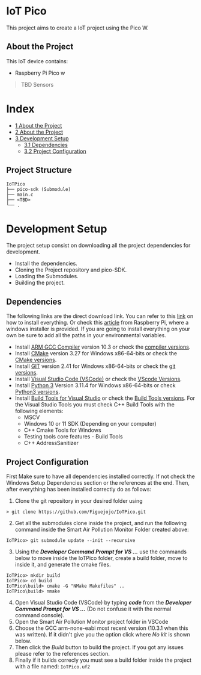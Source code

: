 # IoT Pico
This project aims to create a IoT project using the Pico W. 

## About the Project 
This IoT device contains:
- Raspberry Pi Pico w
> TBD Sensors

# Index
- [1 About the Project](#PSetup)
- [2 About the Project](#PSetup)
- [3 Development Setup](#DevSetup)
    - [3.1 Dependencies](#Dependencies)
    - [3.2 Project Configuration](#PConfig)

## Project Structure

```
IoTPico
├── pico-sdk (Submodule)
├── main.c
├── <TBD>
└── .
```

<a  name="DevSetup"></a>
# Development Setup

The project setup consist on downloading all the project dependencies for development.
- Install the dependencies. 
- Cloning the Project repository and pico-SDK.
- Loading the Submodules.
- Building the project.

<a  name="Dependencies"></a>
## Dependencies

The following links are the direct download link. You can refer to this [link](https://vanhunteradams.com/Pico/Setup/PicoSetup.html) on how to install everything. Or check this [article](https://www.raspberrypi.com/news/raspberry-pi-pico-windows-installer/) from Raspberry Pi, where a windows installer is provided. If you are going to install everything on your own be sure to add all the paths in your environmental variables. 
- Install [ARM GCC Compiler](https://developer.arm.com/-/media/Files/downloads/gnu-rm/10.3-2021.10/gcc-arm-none-eabi-10.3-2021.10-win32.exe?rev=29bb46cfa0434fbda93abb33c1d480e6&hash=B2C5AAE07841929A0D0BF460896D6E52s) version 10.3 or check the [compiler versions](https://developer.arm.com/downloads/-/gnu-rm).
- Install [CMake](https://github.com/Kitware/CMake/releases/download/v3.27.0-rc2/cmake-3.27.0-rc2-windows-x86_64.msi) version 3.27 for Windows x86-64-bits or check the [CMake versions](https://cmake.org/download/).
- Install [GIT](https://github.com/git-for-windows/git/releases/download/v2.41.0.windows.1/Git-2.41.0-64-bit.exe) version 2.41 for Windows x86-64-bits or check the [git versions](https://git-scm.com/downloads).
- Install [Visual Studio Code (VSCode)](https://code.visualstudio.com/docs/?dv=win) or check the [VScode Versions](https://code.visualstudio.com/).
- Install [Python 3](https://www.python.org/ftp/python/3.11.4/python-3.11.4-amd64.exe) Version 3.11.4 for Windows x86-64-bits or check [Python3 versions](https://www.python.org/downloads/).
- Install [Build Tools for Visual Studio](https://aka.ms/vs/17/release/vs_BuildTools.exe) or check the [Build Tools versions](https://visualstudio.microsoft.com/es/downloads/#build-tools-for-visual-studio-2022). For the Visual Studio Tools you must check C++ Build Tools with the following elements:
    - MSCV
    - Windows 10 or 11 SDK (Depending on your computer)
    - C++ Cmake Tools for Windows
    - Testing tools core features - Build Tools
    - C++ AddressSanitizer

<a  name="PConfig"></a>
## Project Configuration

First Make sure to have all dependencies installed correctly. If not check the Windows Setup Dependencies section or the references at the end. Then, after everything has been installed correctly do as follows:
1. Clone the git repository in your desired folder using
```shell
> git clone https://github.com/Figuejojo/IoTPico.git
```
2. Get all the submodules clone inside the project, and run the following command inside the Smart Air Pollution Monitor Folder created above:
```shell
IoTPico> git submodule update --init --recursive
```
3. Using the ***Developer Command Prompt for VS ...*** use the commands below to move inside the IoTPico folder, create a build folder, move to inside it, and generate the cmake files.  
```shell
IoTPico> mkdir build
IoTPico> cd build
IoTPico\build> cmake -G "NMake Makefiles" ..
IoTPico\build> nmake
```
4. Open Visual Studio Code (VSCode) by typing ***code*** from the ***Developer Command Prompt for VS ...*** (Do not confuse it with the normal command console).
5. Open the Smart Air Pollution Monitor project folder in VSCode
6. Choose the GCC arm-none-eabi most recent version (10.3.1 when this was written). If it didn't give you the option click where *No kit* is shown below.
7. Then click the *Build* button to build the project. If you got any issues please refer to the references section.
8. Finally if it builds correcly you must see a build folder inside the project with a file named: ```IoTPico.uf2```

